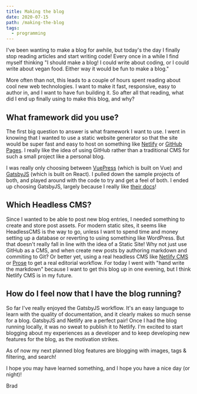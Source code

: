 ```yaml
---
title: Making the blog
date: 2020-07-15
path: /making-the-blog
tags:
  - programming
---
```

I've been wanting to make a blog for awhile, but today's the day I finally stop reading articles and start writing code! Every once in a while I find myself thinking "I should make a blog! I could write about coding, or I could write about vegan food. Either way it would be fun to make a blog."

More often than not, this leads to a couple of hours spent reading about cool new web technologies. I want to make it fast, responsive, easy to author in, and I want to have fun building it. So after all that reading, what did I end up finally using to make this blog, and why?

## What framework did you use?
The first big question to answer is what framework I want to use. I went in knowing that I wanted to use a static website generator so that the site would be super fast and easy to host on something like [Netlify](https://netlify.com/) or [GitHub Pages](https://pages.github.com/). I really like the idea of using GitHub rather than a traditional CMS for such a small project like a personal blog.

I was really only choosing between [VuePress]() (which is built on Vue) and [GatsbyJS](https://www.gatsbyjs.org/) (which is built on React). I pulled down the sample projects of both, and played around with the code to try and get a feel of both. I ended up choosing GatsbyJS, largely because I really like [their docs](https://www.gatsbyjs.org/docs/)!

## Which Headless CMS?
Since I wanted to be able to post new blog entries, I needed something to create and store post assets. For modern static sites, it seems like HeadlessCMS is the way to go, unless I want to spend time and money setting up a database or reverting to using something like WordPress. But that doesn't really fall in line with the idea of a Static Site! Why not just use GitHub as a CMS, and when create new posts by authoring markdown and commiting to Git? Or better yet, using a real headless CMS like [Netlify CMS](https://www.netlifycms.org/) or [Prose](https://github.com/prose/prose/wiki/Getting-Started) to get a real editorial workflow. For today I went with "hand write the markdown" because I want to get this blog up in one evening, but I think Netlify CMS is in my future.

## How do I feel now that I have the blog running?
So far I've really enjoyed the GatsbyJS workflow. It's an easy language to learn with the quality of documentation, and it clearly makes so much sense for a blog. GatsbyJS and Netlify are a perfect pair! Once I had the blog running locally, it was no sweat to publish it to Netlify. I'm excited to start blogging about my experiences as a developer and to keep developing new features for the blog, as the motivation strikes.

As of now my next planned blog features are blogging with images, tags & filtering, and search!

I hope you may have learned something, and I hope you have a nice day (or night)!

Brad

